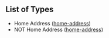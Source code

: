 ## List of Types

- Home Address ([home-address](home-address))
- NOT Home Address ([home-address](home-address/no-address.html))